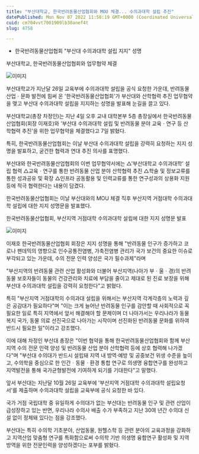 ```yaml
---
title: "부산대학교, 한국반려동물산업협회와 MOU 체결... 수의과대학 설립 추진"
datePublished: Mon Nov 07 2022 11:58:19 GMT+0000 (Coordinated Universal Time)
cuid: cm704vvt7001909lb30anef4t
slug: 4758

---
```



- 한국반려동물산업협회 "부산대 수의과대학 설립 지지" 성명

부산대학교, 한국반려동물산업협회와 업무협약 체결

![이미지](https://cdn.hashnode.com/res/hashnode/image/upload/v1739257288902/49f4ff9b-d469-4311-8479-bf389573472a.jpeg)

부산대학교가 지난달 26일 교육부에 수의과대학 설립을 공식 요청한 가운데, 반려동물산업ㆍ문화 발전에 힘써 온 '한국반려동물산업협회'가 부산대와 산학협력 추진 업무협약을 맺고 부산대 수의과대학 설립을 지지하는 성명을 발표해 눈길을 끌고 있다.

부산대학교(총장 차정인)는 지난 4일 오후 교내 대학본부 5층 총장실에서 한국반려동물산업협회(회장 이재호)와 '부산대 수의과대학 설립 및 반려동물 분야 교육ㆍ연구 등 산학협력 추진'을 위한 업무협약을 체결했다고 7일 밝혔다.

특히, 한국반려동물산업협회는 이날 부산대 수의과대학 설립을 강력히 요청하는 지지 성명을 발표하고, 굳건한 협력과 연대 추진 의사를 표명했다.

부산대와 한국반려동물산업협회의 이번 업무협약서에는 △'부산대학교 수의과대학' 설립 협력 △교육ㆍ연구를 통한 반려동물 산업 분야 산학협력 추진 △학술 및 정보교류를 통한 성과공유 및 확장 △인프라 공동활용 및 인력교류를 통한 연구성과의 상용화 지원 등에 적극 협력한다는 내용이 담겼다.

한국반려동물산업협회는 이날 부산대와의 MOU 체결 직후 부산지역 거점대학 수의과대학 설립에 대한 지지 성명문을 발표했다.

한국반려동물산업협회, 부산지역 거점대학 수의과대학 설립에 대한 지지 성명문 발표

![이미지](https://cdn.hashnode.com/res/hashnode/image/upload/v1739257290802/814a930e-86e3-4095-8977-ba6afdf9035b.jpeg)

이재호 한국반려동물산업협회 회장은 지지 성명을 통해 "반려동물 인구가 증가하고 코로나 팬데믹의 영향으로 인수공통전염병, 가축전염병 관리가 국가 보건의 중요한 이슈로 부각되고 있는 가운데, 수의 전문 인력 양성은 국가 필수과제"라며

"부산지역의 반려동물 관련 산업 활성화와 더불어 부산지역(나아가 부ㆍ울ㆍ경)의 반려동물 보호자들이 동물의 건강관리와 치료에 부담을 줄이고 제대로 된 진료 보장을 위해 부산대 수의과대학 설립을 강력히 요청한다"고 밝혔다.

특히 "부산지역 거점대학의 수의과대 설립을 위해서는 부산지역 각계각층의 노력과 깊은 공감대가 필요하다"며 "이는 크게 늘어난 반려동물 인구를 감안할 때 사회적으로 꼭 필요한 일로 특히 지역에서 앞서 해결해야 할 문제이며 더 나아가서는 우리나라가 동물복지 국가, 동물 의료 선진국으로 나아가는 시작이며 선진화된 반려동물 문화를 위하여 반드시 필요한 일"이라고 강조했다.

이에 대해 차정인 부산대 총장은 "이번 협약을 통해 한국반려동물산업협회와 함께 부산지역 수의 전문 인력 양성 및 반려동물 산업 분야 산학협력 등에 상호 협력해 나가겠다"며 "부산대 수의대가 반드시 설립돼 지역 내 방역·예방 및 공중보건 위생 수준을 높이고, 수의학을 중심으로 한 인간ㆍ동물ㆍ환경 통합 연구로 의생명 융합연구를 완성하고 지역발전을 통해 국가균형발전에 기여하게 되기를 기대한다"고 말했다.

앞서 부산대는 지난달 10월 26일 교육부에 '부산지역 거점대학 수의과대학 설립요청서'를 제출하며 수의과대학 설립을 교육부에 공식 요청한 바 있다.

국가 거점 국립대학 중 유일하게 수의대가 없는 부산대는 반려동물 인구 및 관련 산업이 급성장하고 있는 반면, 우리나라 수의사 배출 수가 부족하고 지난 30여 년간 수의대 신설 없이 정체돼 있다는 점을 강조했다.

부산대는 특히 수의학 기초분야, 산업동물, 원헬스학 등 관련 분야의 교육과정을 강화하고 지역산업 맞춤형 연구를 특화함으로써 수의학 기반 의생명 융합연구 활성화 및 지역 방역을 위한 전문인력을 양성하겠다는 포부를 밝혔다.
